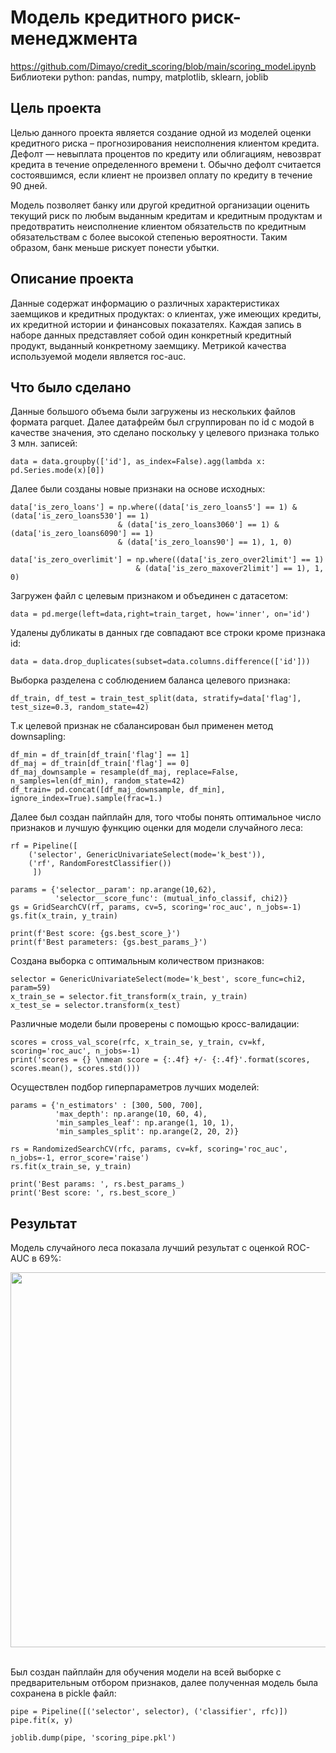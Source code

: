 # Модель кредитного риск-менеджмента
https://github.com/Dimayo/credit_scoring/blob/main/scoring_model.ipynb<br>
Библиотеки python: pandas, numpy, matplotlib, sklearn, joblib 

## Цель проекта
<p>Целью данного проекта является создание одной из моделей оценки кредитного риска – прогнозирования неисполнения клиентом кредита. Дефолт — невыплата процентов по кредиту или облигациям, невозврат кредита в течение определенного времени t. Обычно дефолт считается состоявшимся, если клиент не произвел оплату по кредиту в течение 90 дней.</p> <p>Модель позволяет банку или другой кредитной организации оценить текущий риск по любым выданным кредитам и кредитным продуктам и предотвратить неисполнение клиентом обязательств по кредитным обязательствам с более высокой степенью вероятности. Таким образом, банк меньше рискует понести убытки.</p>

## Описание проекта
<p>Данные содержат информацию о различных характеристиках заемщиков и кредитных продуктах: о клиентах, уже имеющих кредиты, их кредитной истории и финансовых показателях. Каждая запись в наборе данных представляет собой один конкретный кредитный продукт, выданный конкретному заемщику. Метрикой качества используемой модели является roc-auc.</p>

## Что было сделано
Данные большого объема были загружены из нескольких файлов формата parquet. Далее датафрейм был сгруппирован по id с модой в качестве значения, это сделано поскольку у целевого признака только 3 млн. записей:

```
data = data.groupby(['id'], as_index=False).agg(lambda x: pd.Series.mode(x)[0])
```
Далее были созданы новые признаки на основе исходных:
```
data['is_zero_loans'] = np.where((data['is_zero_loans5'] == 1) & (data['is_zero_loans530'] == 1)
                        & (data['is_zero_loans3060'] == 1) & (data['is_zero_loans6090'] == 1)
                        & (data['is_zero_loans90'] == 1), 1, 0)

data['is_zero_overlimit'] = np.where((data['is_zero_over2limit'] == 1)
                            & (data['is_zero_maxover2limit'] == 1), 1, 0)
```
Загружен файл с целевым признаком и объединен с датасетом:
```
data = pd.merge(left=data,right=train_target, how='inner', on='id')
```
Удалены дубликаты в данных где совпадают все строки кроме признака id:
```
data = data.drop_duplicates(subset=data.columns.difference(['id']))
```
Выборка разделена с соблюдением баланса целевого признака:
```
df_train, df_test = train_test_split(data, stratify=data['flag'], test_size=0.3, random_state=42)
```
Т.к целевой признак не сбалансирован был применен метод downsapling:
```
df_min = df_train[df_train['flag'] == 1]
df_maj = df_train[df_train['flag'] == 0]
df_maj_downsample = resample(df_maj, replace=False, n_samples=len(df_min), random_state=42)
df_train= pd.concat([df_maj_downsample, df_min], ignore_index=True).sample(frac=1.)
```
Далее был создан пайплайн для, того чтобы понять оптимальное число признаков и лучшую функцию оценки для модели случайного леса:
```
rf = Pipeline([
    ('selector', GenericUnivariateSelect(mode='k_best')),
    ('rf', RandomForestClassifier())
     ])

params = {'selector__param': np.arange(10,62),
          'selector__score_func': (mutual_info_classif, chi2)}
gs = GridSearchCV(rf, params, cv=5, scoring='roc_auc', n_jobs=-1)
gs.fit(x_train, y_train)

print(f'Best score: {gs.best_score_}')
print(f'Best parameters: {gs.best_params_}')
```
Создана выборка с оптимальным количеством признаков:
```
selector = GenericUnivariateSelect(mode='k_best', score_func=chi2, param=59)
x_train_se = selector.fit_transform(x_train, y_train)
x_test_se = selector.transform(x_test)
```
Различные модели были проверены с помощью кросс-валидации:
```
scores = cross_val_score(rfc, x_train_se, y_train, cv=kf, scoring='roc_auc', n_jobs=-1)
print('scores = {} \nmean score = {:.4f} +/- {:.4f}'.format(scores, scores.mean(), scores.std()))
```
Осуществлен подбор гиперпараметров лучших моделей:
```
params = {'n_estimators' : [300, 500, 700],
          'max_depth': np.arange(10, 60, 4),
          'min_samples_leaf': np.arange(1, 10, 1),
          'min_samples_split': np.arange(2, 20, 2)}

rs = RandomizedSearchCV(rfc, params, cv=kf, scoring='roc_auc', n_jobs=-1, error_score='raise')
rs.fit(x_train_se, y_train)

print('Best params: ', rs.best_params_)
print('Best score: ', rs.best_score_)
```
## Результат
Модель случайного леса показала лучший результат с оценкой ROC-AUC в 69%:

<img src="https://github.com/Dimayo/credit_scoring_project/assets/44707838/750655de-764e-4258-bde1-a41da9f8444a" width="600"> <br> <br>

Был создан пайплайн для обучения модели на всей выборке с предварительным отбором признаков, далее полученная модель была сохранена в pickle файл:
```
pipe = Pipeline([('selector', selector), ('classifier', rfc)])
pipe.fit(x, y)

joblib.dump(pipe, 'scoring_pipe.pkl')
```


